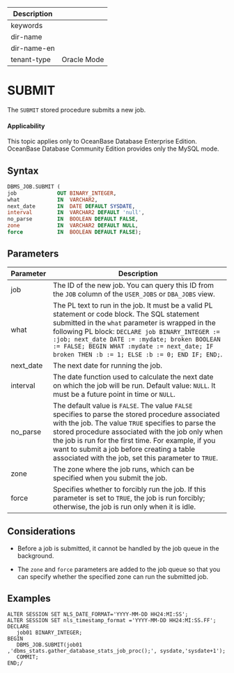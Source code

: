 | Description   |                 |
|---------------|-----------------|
| keywords      |                 |
| dir-name      |                 |
| dir-name-en   |                 |
| tenant-type   | Oracle Mode     |

# SUBMIT

The `SUBMIT` stored procedure submits a new job.

  <main id="notice" >
    <h4>Applicability</h4>
    <p>This topic applies only to OceanBase Database Enterprise Edition. OceanBase Database Community Edition provides only the MySQL mode. </p>
  </main>

## Syntax

```sql
DBMS_JOB.SUBMIT (
job             OUT BINARY_INTEGER,
what            IN  VARCHAR2,
next_date       IN  DATE DEFAULT SYSDATE,
interval        IN  VARCHAR2 DEFAULT 'null',
no_parse        IN  BOOLEAN DEFAULT FALSE,
zone            IN  VARCHAR2 DEFAULT NULL,
force           IN  BOOLEAN DEFAULT FALSE);
```



## Parameters



| Parameter | Description |
|-----------|-----------------------------------------------------------------------------------------------------------------------|
| job | The ID of the new job. You can query this ID from the `JOB` column of the `USER_JOBS` or `DBA_JOBS` view.  |
| what | The PL text to run in the job. It must be a valid PL statement or code block. The SQL statement submitted in the `what` parameter is wrapped in the following PL block: `DECLARE job BINARY_INTEGER := :job; next_date DATE := :mydate; broken BOOLEAN := FALSE; BEGIN WHAT :mydate := next_date; IF broken THEN :b := 1; ELSE :b := 0; END IF; END;`. |
| next_date | The next date for running the job.  |
| interval | The date function used to calculate the next date on which the job will be run. Default value: `NULL`. It must be a future point in time or `NULL`.  |
| no_parse | The default value is `FALSE`. The value `FALSE` specifies to parse the stored procedure associated with the job. The value `TRUE` specifies to parse the stored procedure associated with the job only when the job is run for the first time. For example, if you want to submit a job before creating a table associated with the job, set this parameter to `TRUE`.  |
| zone | The zone where the job runs, which can be specified when you submit the job.  |
| force | Specifies whether to forcibly run the job. If this parameter is set to `TRUE`, the job is run forcibly; otherwise, the job is run only when it is idle.  |



## Considerations

* Before a job is submitted, it cannot be handled by the job queue in the background.



* The `zone` and `force` parameters are added to the job queue so that you can specify whether the specified zone can run the submitted job.


## Examples

```shell
ALTER SESSION SET NLS_DATE_FORMAT='YYYY-MM-DD HH24:MI:SS';
ALTER SESSION SET nls_timestamp_format ='YYYY-MM-DD HH24:MI:SS.FF';
DECLARE
   job01 BINARY_INTEGER;
BEGIN
   DBMS_JOB.SUBMIT(job01 ,'dbms_stats.gather_database_stats_job_proc();', sysdate,'sysdate+1');
   COMMIT;
END;/
```